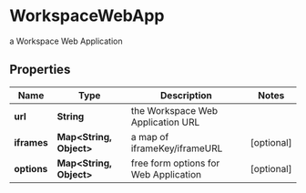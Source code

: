 

# WorkspaceWebApp

a Workspace Web Application

## Properties

Name | Type | Description | Notes
------------ | ------------- | ------------- | -------------
**url** | **String** | the Workspace Web Application URL | 
**iframes** | **Map&lt;String, Object&gt;** | a map of iframeKey/iframeURL |  [optional]
**options** | **Map&lt;String, Object&gt;** | free form options for Web Application |  [optional]



